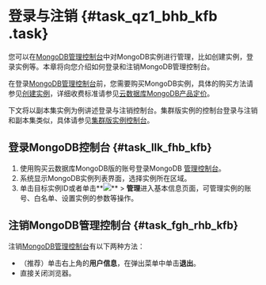 # 登录与注销 {#task_qz1_bhb_kfb .task}

您可以在[MongoDB管理控制台](https://mongodb.console.aliyun.com/)中对MongoDB实例进行管理，比如创建实例，登录实例等。本章将向您介绍如何登录和注销MongoDB管理控制台。

在登录[MongoDB管理控制台](https://mongodb.console.aliyun.com/)前，您需要购买MongoDB实例，具体的购买方法请参见[创建实例](../../../../intl.zh-CN/副本集快速入门/创建实例.md#)，详细收费标准请参见[云数据库MongoDB产品定价](https://www.alibabacloud.com/zh/product/apsaradb-for-mongodb/pricing)。

下文将以副本集实例为例讲述登录与注销控制台。集群版实例的控制台登录与注销和副本集类似，具体请参见[集群版实例控制台](../../../../intl.zh-CN/集群版快速入门/关于MongoDB控制台.md#)。

## 登录MongoDB控制台 {#task_llk_fhb_kfb}

1.   使用购买云数据库MongoDB版的账号登录MongoDB [管理控制台](https://mongodb.console.aliyun.com/)。 
2.   系统显示MongoDB实例列表界面，选择实例所在区域。 
3.   单击目标实例ID或者单击**![](http://docs-aliyun.cn-hangzhou.oss.aliyun-inc.com/assets/pic/54529/cn_zh/1520491271114/dd.png)** \> **管理**进入基本信息页面，可管理实例的账号、白名单、设置实例的参数等操作。 

## 注销MongoDB管理控制台 {#task_fgh_rhb_kfb}

注销[MongoDB管理控制台](https://mongodb.console.aliyun.com/?spm=a2c4g.11186623.2.22.1d42aed04adHos#/mongodb/list)有以下两种方法：

-   （推荐）单击右上角的**用户信息**，在弹出菜单中单击**退出**。
-   直接关闭浏览器。


